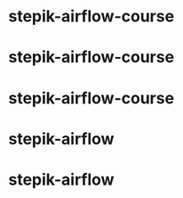 # stepik-airflow-course
# stepik-airflow-course
# stepik-airflow-course
# stepik-airflow
# stepik-airflow

